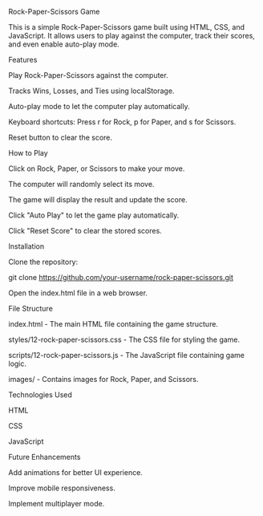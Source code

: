Rock-Paper-Scissors Game

This is a simple Rock-Paper-Scissors game built using HTML, CSS, and JavaScript. It allows users to play against the computer, track their scores, and even enable auto-play mode.

Features

Play Rock-Paper-Scissors against the computer.

Tracks Wins, Losses, and Ties using localStorage.

Auto-play mode to let the computer play automatically.

Keyboard shortcuts: Press r for Rock, p for Paper, and s for Scissors.

Reset button to clear the score.

How to Play

Click on Rock, Paper, or Scissors to make your move.

The computer will randomly select its move.

The game will display the result and update the score.

Click "Auto Play" to let the game play automatically.

Click "Reset Score" to clear the stored scores.

Installation

Clone the repository:

git clone https://github.com/your-username/rock-paper-scissors.git

Open the index.html file in a web browser.

File Structure

index.html - The main HTML file containing the game structure.

styles/12-rock-paper-scissors.css - The CSS file for styling the game.

scripts/12-rock-paper-scissors.js - The JavaScript file containing game logic.

images/ - Contains images for Rock, Paper, and Scissors.

Technologies Used

HTML

CSS

JavaScript

Future Enhancements

Add animations for better UI experience.

Improve mobile responsiveness.

Implement multiplayer mode.
